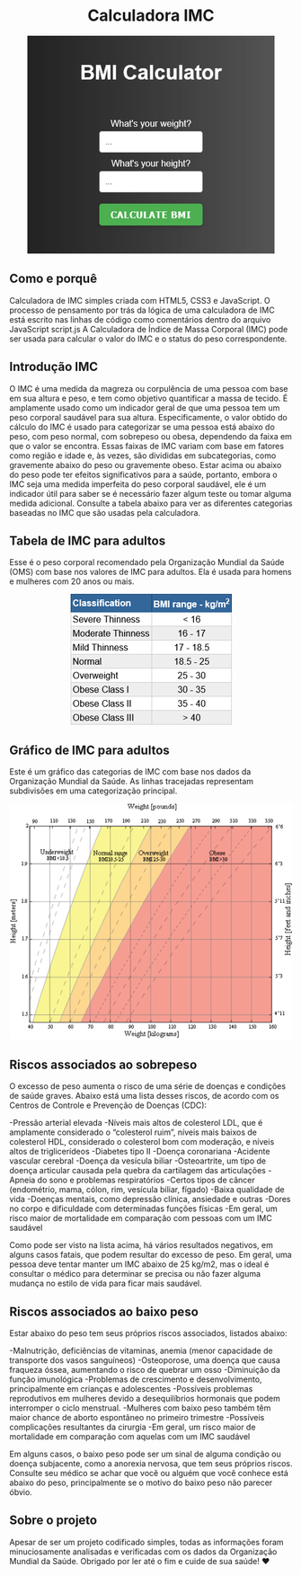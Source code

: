 <div align="center">
    <h1> Calculadora IMC </h1>
</div>

<p align="center">
  <img src="assets\BMI.png" alt="BMI Calculator">
</p>

## Como e porquê

Calculadora de IMC simples criada com HTML5, CSS3 e JavaScript.
O processo de pensamento por trás da lógica de uma calculadora de IMC está escrito nas linhas de código como comentários dentro do arquivo JavaScript script.js
A Calculadora de Índice de Massa Corporal (IMC) pode ser usada para calcular o valor do IMC e o status do peso correspondente.

## Introdução IMC

O IMC é uma medida da magreza ou corpulência de uma pessoa com base em sua altura e peso, e tem como objetivo quantificar a massa de tecido. É amplamente usado como um indicador geral de que uma pessoa tem um peso corporal saudável para sua altura. Especificamente, o valor obtido do cálculo do IMC é usado para categorizar se uma pessoa está abaixo do peso, com peso normal, com sobrepeso ou obesa, dependendo da faixa em que o valor se encontra. Essas faixas de IMC variam com base em fatores como região e idade e, às vezes, são divididas em subcategorias, como gravemente abaixo do peso ou gravemente obeso. Estar acima ou abaixo do peso pode ter efeitos significativos para a saúde, portanto, embora o IMC seja uma medida imperfeita do peso corporal saudável, ele é um indicador útil para saber se é necessário fazer algum teste ou tomar alguma medida adicional. Consulte a tabela abaixo para ver as diferentes categorias baseadas no IMC que são usadas pela calculadora.

## Tabela de IMC para adultos

Esse é o peso corporal recomendado pela Organização Mundial da Saúde (OMS) com base nos valores de IMC para adultos. Ela é usada para homens e mulheres com 20 anos ou mais.

<p align="center">
  <img src="assets\BMItable.png" alt="BMI Table">
</p>

## Gráfico de IMC para adultos

Este é um gráfico das categorias de IMC com base nos dados da Organização Mundial da Saúde. As linhas tracejadas representam subdivisões em uma categorização principal.

<p align="center">
  <img src="assets\BMIchart.png" alt="BMI Table">
</p>

## Riscos associados ao sobrepeso

O excesso de peso aumenta o risco de uma série de doenças e condições de saúde graves. Abaixo está uma lista desses riscos, de acordo com os Centros de Controle e Prevenção de Doenças (CDC):

-Pressão arterial elevada
-Níveis mais altos de colesterol LDL, que é amplamente considerado o “colesterol ruim”, níveis mais baixos de colesterol HDL, considerado o colesterol bom com moderação, e níveis altos de triglicerídeos
-Diabetes tipo II
-Doença coronariana
-Acidente vascular cerebral
-Doença da vesícula biliar
-Osteoartrite, um tipo de doença articular causada pela quebra da cartilagem das articulações
-Apneia do sono e problemas respiratórios
-Certos tipos de câncer (endométrio, mama, cólon, rim, vesícula biliar, fígado)
-Baixa qualidade de vida
-Doenças mentais, como depressão clínica, ansiedade e outras
-Dores no corpo e dificuldade com determinadas funções físicas
-Em geral, um risco maior de mortalidade em comparação com pessoas com um IMC saudável

Como pode ser visto na lista acima, há vários resultados negativos, em alguns casos fatais, que podem resultar do excesso de peso. Em geral, uma pessoa deve tentar manter um IMC abaixo de 25 kg/m2, mas o ideal é consultar o médico para determinar se precisa ou não fazer alguma mudança no estilo de vida para ficar mais saudável.

## Riscos associados ao baixo peso

Estar abaixo do peso tem seus próprios riscos associados, listados abaixo:

-Malnutrição, deficiências de vitaminas, anemia (menor capacidade de transporte dos vasos sanguíneos)
-Osteoporose, uma doença que causa fraqueza óssea, aumentando o risco de quebrar um osso
-Diminuição da função imunológica
-Problemas de crescimento e desenvolvimento, principalmente em crianças e adolescentes
-Possíveis problemas reprodutivos em mulheres devido a desequilíbrios hormonais que podem interromper o ciclo menstrual. -Mulheres com baixo peso também têm maior chance de aborto espontâneo no primeiro trimestre
-Possíveis complicações resultantes da cirurgia
-Em geral, um risco maior de mortalidade em comparação com aquelas com um IMC saudável

Em alguns casos, o baixo peso pode ser um sinal de alguma condição ou doença subjacente, como a anorexia nervosa, que tem seus próprios riscos. Consulte seu médico se achar que você ou alguém que você conhece está abaixo do peso, principalmente se o motivo do baixo peso não parecer óbvio.

## Sobre o projeto

Apesar de ser um projeto codificado simples, todas as informações foram minuciosamente analisadas e verificadas com os dados da Organização Mundial da Saúde. Obrigado por ler até o fim e cuide de sua saúde! :heart:
